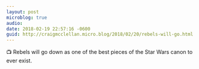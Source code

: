 ```yaml
---
layout: post
microblog: true
audio: 
date: 2018-02-19 22:57:16 -0600
guid: http://craigmcclellan.micro.blog/2018/02/20/rebels-will-go.html
---
```

📺 Rebels will go down as one of the best pieces of the Star Wars canon to ever exist. 
